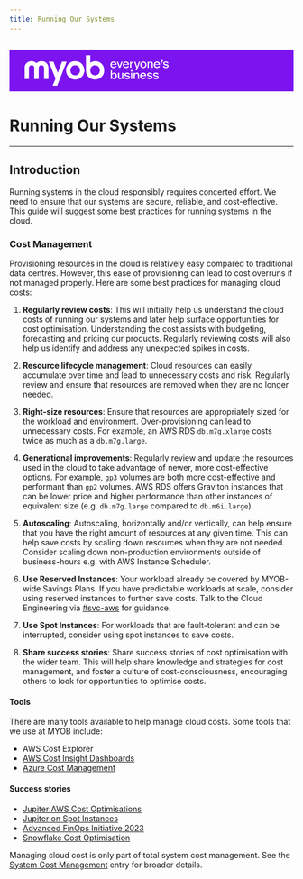 ```yaml
---
title: Running Our Systems
---
```


![MYOB Banner](../../assets/images/myob-banner.png)
---


<!-- confluence-page-id: 9577005343 -->

# Running Our Systems

---

## Introduction

Running systems in the cloud responsibly requires concerted effort. We need to ensure that our systems are secure, reliable, and cost-effective. This guide will suggest some best practices for running systems in the cloud.

### Cost Management

Provisioning resources in the cloud is relatively easy compared to traditional data centres. However, this ease of provisioning can lead to cost overruns if not managed properly. Here are some best practices for managing cloud costs:

1. **Regularly review costs**: This will initially help us understand the cloud costs of running our systems and later help surface opportunities for cost optimisation. Understanding the cost assists with budgeting, forecasting and pricing our products. Regularly reviewing costs will also help us identify and address any unexpected spikes in costs.

2. **Resource lifecycle management**: Cloud resources can easily accumulate over time and lead to unnecessary costs and risk. Regularly review and ensure that resources are removed when they are no longer needed.

3. **Right-size resources**: Ensure that resources are appropriately sized for the workload and environment. Over-provisioning can lead to unnecessary costs. For example, an AWS RDS `db.m7g.xlarge` costs twice as much as a `db.m7g.large`.

4. **Generational improvements**: Regularly review and update the resources used in the cloud to take advantage of newer, more cost-effective options. For example, `gp3` volumes are both more cost-effective and performant than `gp2` volumes. AWS RDS offers Graviton instances that can be lower price and higher performance than other instances of equivalent size (e.g. `db.m7g.large` compared to `db.m6i.large`).

5. **Autoscaling**: Autoscaling, horizontally and/or vertically, can help ensure that you have the right amount of resources at any given time. This can help save costs by scaling down resources when they are not needed. Consider scaling down non-production environments outside of business-hours e.g. with AWS Instance Scheduler.

6. **Use Reserved Instances**: Your workload already be covered by MYOB-wide Savings Plans. If you have predictable workloads at scale, consider using reserved instances to further save costs. Talk to the Cloud Engineering via [#svc-aws](https://myob.slack.com/archives/C0WN82RPV) for guidance.

7. **Use Spot Instances**: For workloads that are fault-tolerant and can be interrupted, consider using spot instances to save costs.

8. **Share success stories**: Share success stories of cost optimisation with the wider team. This will help share knowledge and strategies for cost management, and foster a culture of cost-consciousness, encouraging others to look for opportunities to optimise costs.

#### Tools

There are many tools available to help manage cloud costs. Some tools that we use at MYOB include:

- AWS Cost Explorer
- [AWS Cost Insight Dashboards](https://myobconfluence.atlassian.net/wiki/spaces/CLOUDENG/blog/2022/11/22/8969191718/Announcing+AWS+Cost+Insight+Dashboards)
- [Azure Cost Management](https://azure.microsoft.com/en-au/products/cost-management)

#### Success stories

- [Jupiter AWS Cost Optimisations](https://myobconfluence.atlassian.net/wiki/spaces/JUP/blog/2022/12/19/8972697603/Jupiter+AWS+Cost+Optimisations)
- [Jupiter on Spot Instances](https://myobconfluence.atlassian.net/wiki/spaces/JUP/blog/2024/02/05/9403208244/Jupiter+Platform+Updates+-+February+2024)
- [Advanced FinOps Initiative 2023](https://myobconfluence.atlassian.net/wiki/x/s4DGFQI)
- [Snowflake Cost Optimisation](https://myobconfluence.atlassian.net/wiki/x/kwEYRgI)

Managing cloud cost is only part of total system cost management. See the [System Cost Management](../production-operations/cost-management.md) entry for broader details.
